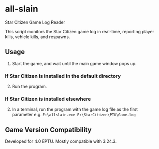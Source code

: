 # all-slain
Star Citizen Game Log Reader

This script monitors the Star Citizen game log in real-time, reporting player kills, vehicle kills, and respawns.

## Usage
1. Start the game, and wait until the main game window pops up.
### If Star Citizen is installed in the default directory
2. Run the program.
### If Star Citizen is installed elsewhere
2. In a terminal, run the program with the game log file as the first parameter e.g. `E:\allslain.exe E:\StarCitizen\PTU\Game.log`

## Game Version Compatibility
Developed for 4.0 EPTU. Mostly compatible with 3.24.3.

